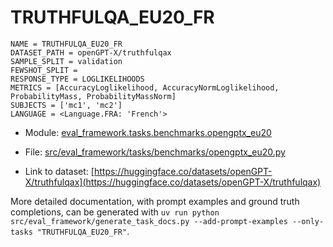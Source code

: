 # TRUTHFULQA_EU20_FR

````
NAME = TRUTHFULQA_EU20_FR
DATASET_PATH = openGPT-X/truthfulqax
SAMPLE_SPLIT = validation
FEWSHOT_SPLIT =
RESPONSE_TYPE = LOGLIKELIHOODS
METRICS = [AccuracyLoglikelihood, AccuracyNormLoglikelihood, ProbabilityMass, ProbabilityMassNorm]
SUBJECTS = ['mc1', 'mc2']
LANGUAGE = <Language.FRA: 'French'>
````

- Module: [eval_framework.tasks.benchmarks.opengptx_eu20](eval_framework.tasks.benchmarks.opengptx_eu20)

- File: [src/eval_framework/tasks/benchmarks/opengptx_eu20.py](../../src/eval_framework/tasks/benchmarks/opengptx_eu20.py)

- Link to dataset: [https://huggingface.co/datasets/openGPT-X/truthfulqax](https://huggingface.co/datasets/openGPT-X/truthfulqax)

More detailed documentation, with prompt examples and ground truth completions, can be generated with `uv run python src/eval_framework/generate_task_docs.py --add-prompt-examples --only-tasks "TRUTHFULQA_EU20_FR"`.
